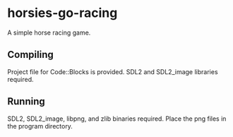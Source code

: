# horsies-go-racing
A simple horse racing game.

## Compiling
Project file for Code::Blocks is provided. SDL2 and SDL2\_image libraries required.

## Running
SDL2, SDL2\_image, libpng, and zlib binaries required. Place the png files in the program directory.